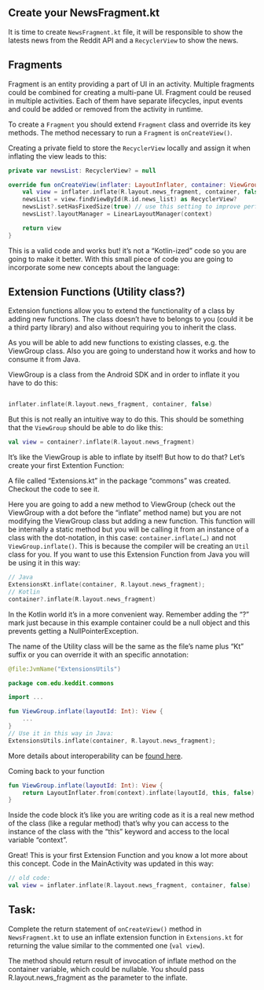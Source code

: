 Create your NewsFragment.kt
---------------------------

It is time to create `NewsFragment.kt` file, it will be responsible to show the latests news from the Reddit API and a `RecyclerView` to show the news.

Fragments
---------

Fragment is an entity providing a part of UI in an activity. Multiple fragments could be combined for creating a multi-pane UI. Fragment could be reused in multiple activities. Each of them have separate lifecycles, input events and could be added or removed from the activity in runtime.

To create a `Fragment` you should extend `Fragment` class and override its key methods. The method necessary to run a `Fragment` is `onCreateView()`.


Creating a private field to store the `RecyclerView` locally and assign it when inflating the view leads to this:


```kotlin
private var newsList: RecyclerView? = null

override fun onCreateView(inflater: LayoutInflater, container: ViewGroup?, savedInstanceState: Bundle?): View {
    val view = inflater.inflate(R.layout.news_fragment, container, false)
    newsList = view.findViewById(R.id.news_list) as RecyclerView?
    newsList?.setHasFixedSize(true) // use this setting to improve performance
    newsList?.layoutManager = LinearLayoutManager(context)

    return view
}
```      
This is a valid code and works but! it’s not a “Kotlin-ized” code so you are going to make it better. With this small piece of code you are going to incorporate some new concepts about the language:

Extension Functions (Utility class?)
------------------------------------

Extension functions allow you to extend the functionality of a class by adding new functions. The class doesn’t have to belongs to you (could it be a third party library) and also without requiring you to inherit the class.

As you will be able to add new functions to existing classes, e.g. the ViewGroup class. Also you are going to understand how it works and how to consume it from Java.

ViewGroup is a class from the Android SDK and in order to inflate it you have to do this:


```kotlin

inflater.inflate(R.layout.news_fragment, container, false)

```      
But this is not really an intuitive way to do this. This should be something that the `ViewGroup` should be able to do like this:


```kotlin
val view = container?.inflate(R.layout.news_fragment)
```      
It’s like the ViewGroup is able to inflate by itself! But how to do that? Let’s create your first Extention Function:

A file called “Extensions.kt” in the package “commons” was created. Checkout the code to see it.

Here you are going to add a new method to ViewGroup (check out the ViewGroup with a dot before the “inflate” method name) but you are not modifying the ViewGroup class but adding a new function. This function will be internally a static method but you will be calling it from an instance of a class with the dot-notation, in this case: `container.inflate(…)` and not `ViewGroup.inflate()`. This is because the compiler will be creating an `Util` class for you. If you want to use this Extension Function from Java you will be using it in this way:


```kotlin
// Java
ExtensionsKt.inflate(container, R.layout.news_fragment);
// Kotlin
container?.inflate(R.layout.news_fragment)
```      
In the Kotlin world it’s in a more convenient way. Remember adding the “?” mark just because in this example container could be a null object and this prevents getting a NullPointerException.

The name of the Utility class will be the same as the file’s name plus “Kt” suffix or you can override it with an specific annotation:


```kotlin
@file:JvmName("ExtensionsUtils")

package com.edu.keddit.commons

import ...

fun ViewGroup.inflate(layoutId: Int): View {
    ...
}
// Use it in this way in Java:
ExtensionsUtils.inflate(container, R.layout.news_fragment);
```      
More details about interoperability can be [found here](https://kotlinlang.org/docs/reference/java-to-kotlin-interop.html).

Coming back to your function


```kotlin
fun ViewGroup.inflate(layoutId: Int): View {
    return LayoutInflater.from(context).inflate(layoutId, this, false)
}
```      
Inside the code block it’s like you are writing code as it is a real new method of the class (like a regular method) that’s why you can access to the instance of the class with the “this” keyword and access to the local variable “context”.

Great! This is your first Extension Function and you know a lot more about this concept. Code in the MainActivity was updated in this way:


```kotlin
// old code:
val view = inflater.inflate(R.layout.news_fragment, container, false)
```      
Task:
-----

Complete the return statement of `onCreateView()` method in `NewsFragment.kt` to use an inflate extension function in `Extensions.kt` for returning the value similar to the commented one (`val view`).
<div class='hint'>The method should return result of invocation of inflate method on the container variable, which could be nullable. You should pass R.layout.news_fragment as the parameter to the inflate.</div>
  
